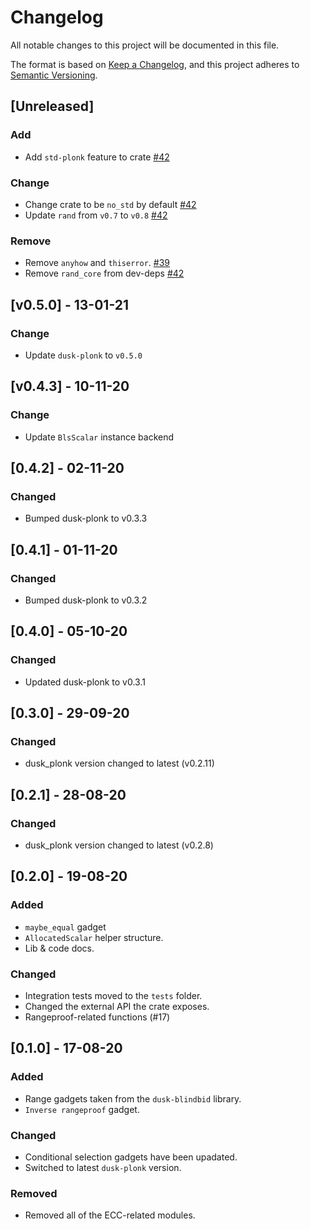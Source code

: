 # Changelog

All notable changes to this project will be documented in this file.

The format is based on [Keep a Changelog](https://keepachangelog.com/en/1.0.0/),
and this project adheres to [Semantic Versioning](https://semver.org/spec/v2.0.0.html).

## [Unreleased]

### Add
- Add `std-plonk` feature to crate [#42](https://github.com/dusk-network/plonk_gadgets/issues/42)

### Change
- Change crate to be `no_std` by default [#42](https://github.com/dusk-network/plonk_gadgets/issues/42)
- Update `rand` from `v0.7` to `v0.8` [#42](https://github.com/dusk-network/plonk_gadgets/issues/42)

### Remove
- Remove `anyhow` and `thiserror`. [#39](https://github.com/dusk-network/plonk_gadgets/issues/39)
- Remove `rand_core` from dev-deps [#42](https://github.com/dusk-network/plonk_gadgets/issues/42)

## [v0.5.0] - 13-01-21

### Change

- Update `dusk-plonk` to `v0.5.0`

## [v0.4.3] - 10-11-20

### Change

- Update `BlsScalar` instance backend

## [0.4.2] - 02-11-20

### Changed

- Bumped dusk-plonk to v0.3.3

## [0.4.1] - 01-11-20

### Changed

- Bumped dusk-plonk to v0.3.2

## [0.4.0] - 05-10-20

### Changed

- Updated dusk-plonk to v0.3.1

## [0.3.0] - 29-09-20

### Changed

- dusk_plonk version changed to latest (v0.2.11)

## [0.2.1] - 28-08-20

### Changed

- dusk_plonk version changed to latest (v0.2.8)

## [0.2.0] - 19-08-20

### Added

- `maybe_equal` gadget
- `AllocatedScalar` helper structure.
- Lib & code docs.

### Changed

- Integration tests moved to the `tests` folder.
- Changed the external API the crate exposes.
- Rangeproof-related functions (#17)

## [0.1.0] - 17-08-20

### Added

- Range gadgets taken from the `dusk-blindbid` library.
- `Inverse rangeproof` gadget.

### Changed

- Conditional selection gadgets have been upadated.
- Switched to latest `dusk-plonk` version.

### Removed

- Removed all of the ECC-related modules.
